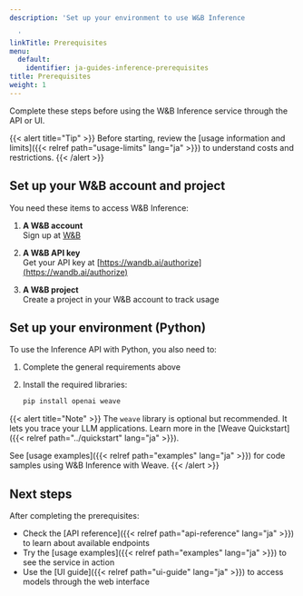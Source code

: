 ```yaml
---
description: 'Set up your environment to use W&B Inference

  '
linkTitle: Prerequisites
menu:
  default:
    identifier: ja-guides-inference-prerequisites
title: Prerequisites
weight: 1
---
```


Complete these steps before using the W&B Inference service through the API or UI.

{{< alert title="Tip" >}}
Before starting, review the [usage information and limits]({{< relref path="usage-limits" lang="ja" >}}) to understand costs and restrictions.
{{< /alert >}}

## Set up your W&B account and project

You need these items to access W&B Inference:

1. **A W&B account**  
   Sign up at [W&B](https://app.wandb.ai/login?signup=true)

2. **A W&B API key**  
   Get your API key at [https://wandb.ai/authorize](https://wandb.ai/authorize)

3. **A W&B project**  
   Create a project in your W&B account to track usage

## Set up your environment (Python)

To use the Inference API with Python, you also need to:

1. Complete the general requirements above

2. Install the required libraries:

   ```bash
   pip install openai weave
   ```

{{< alert title="Note" >}}
The `weave` library is optional but recommended. It lets you trace your LLM applications. Learn more in the [Weave Quickstart]({{< relref path="../quickstart" lang="ja" >}}).

See [usage examples]({{< relref path="examples" lang="ja" >}}) for code samples using W&B Inference with Weave.
{{< /alert >}}

## Next steps

After completing the prerequisites:

- Check the [API reference]({{< relref path="api-reference" lang="ja" >}}) to learn about available endpoints
- Try the [usage examples]({{< relref path="examples" lang="ja" >}}) to see the service in action
- Use the [UI guide]({{< relref path="ui-guide" lang="ja" >}}) to access models through the web interface